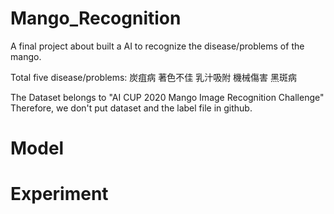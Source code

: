 # Mango_Recognition
A final project about built a AI to recognize the disease/problems of the mango.

Total five disease/problems:
  炭疽病 著色不佳 乳汁吸附 機械傷害 黑斑病

The Dataset belongs to "AI CUP 2020 Mango Image Recognition Challenge"
Therefore, we don't put dataset and the label file in github.

# Model

# Experiment

